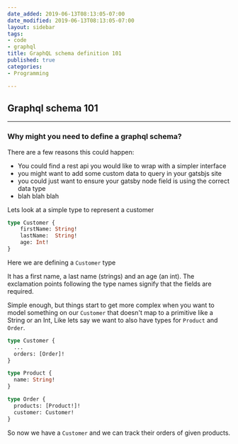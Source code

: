 ```yaml
---
date_added: 2019-06-13T08:13:05-07:00
date_modified: 2019-06-13T08:13:05-07:00
layout: sidebar
tags:
- code
- graphql
title: GraphQL schema definition 101
published: true
categories:
- Programming

---
```

## Graphql schema 101

***

### Why might you need to define a graphql schema?

There are a few reasons this could happen:

* You could find a rest api you would like to wrap with a simpler interface
* you might want to add some custom data to query in your gatsbjs site
* you could just want to ensure your gatsby node field is using the correct data type
* blah blah blah

Lets look at a simple type to represent a customer

```graphql
type Customer {
	firstName: String!
    lastName:  String!
    age: Int!    
}
```

Here we are defining a `Customer` type

It has a first name, a last name (strings) and an age (an int). The exclamation points following the type names signify that the fields are required. 

Simple enough, but things start to get more complex when you want to model something on our `Customer` that doesn't map to a primitive like a String or an Int, Like lets say we want to also have types for `Product` and `Order`.     

```graphql
type Customer {
  ...
  orders: [Order]!
}

type Product {
  name: String!  
}

type Order {
  products: [Product!]!
  customer: Customer!
}
```  

So now we have a `Customer` and we can track their orders of given products.